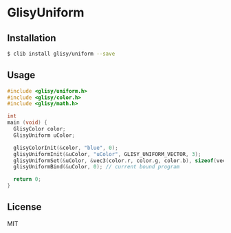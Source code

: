 GlisyUniform
============

## Installation

```sh
$ clib install glisy/uniform --save
```

## Usage

```c
#include <glisy/uniform.h>
#include <glisy/color.h>
#include <glisy/math.h>

int
main (void) {
  GlisyColor color;
  GlisyUniform uColor;

  glisyColorInit(&color, "blue", 0);
  glisyUniformInit(&uColor, "uColor", GLISY_UNIFORM_VECTOR, 3);
  glisyUniformSet(&uColor, &vec3(color.r, color.g, color.b), sizeof(vec3));
  glisyUniformBind(&uColor, 0); // current bound program

  return 0;
}
```

## License

MIT
